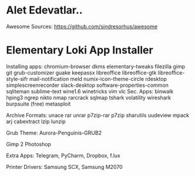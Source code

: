 # Alet Edevatlar..

Awesome Sources: https://github.com/sindresorhus/awesome

# Elementary Loki App Installer
Installing apps: 
	chromium-browser dkms elementary-tweaks filezilla gimp git grub-customizer guake keepassx libreoffice libreoffice-gtk libreoffice-style-sifr mail-notification meld numix-icon-theme-circle rdesktop simplescreenrecorder slack-desktop software-properties-common sqliteman sublime-text wine1.6 winetricks vim vlc
Sec. Apps:
	binwalk hping3 ngrep nikto nmap rarcrack sqlmap tshark volatility wireshark burpsuite (free) metasploit

Archive Formats:
	unace rar unrar p7zip-rar p7zip sharutils uudeview mpack arj cabextract lzip lunzip

Grub Theme: Aurora-Penguinis-GRUB2

Gimp 2 Photoshop

Extra Apps: Telegram, PyCharm, Dropbox, f.lux

Printer Drivers: Samsung SCX, Samsung M2070